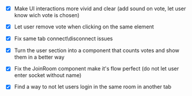- [x] Make UI interactions more vivid and clear (add sound on vote, let user know wich vote is chosen)

- [x] Let user remove vote when clicking on the same element

- [x] Fix same tab connect\disconnect issues

- [x] Turn the user section into a component that counts votes and show them in a better way

- [x] Fix the JoinRoom component make it's flow perfect (do not let user enter socket without name)

- [x] Find a way to not let users login in the same room in another tab

